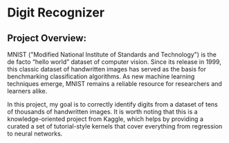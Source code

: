 # Digit Recognizer

## Project Overview:
MNIST ("Modified National Institute of Standards and Technology") is the de facto “hello world” dataset of computer vision. Since its release in 1999, this classic dataset of handwritten images has served as the basis for benchmarking classification algorithms. As new machine learning techniques emerge, MNIST remains a reliable resource for researchers and learners alike.

In this project, my goal is to correctly identify digits from a dataset of tens of thousands of handwritten images. It is worth noting that this is a knowledge-oriented project from Kaggle, which helps by providing a curated a set of tutorial-style kernels that cover everything from regression to neural networks.
